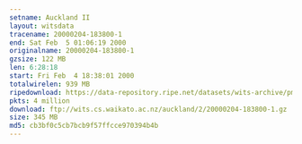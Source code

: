 ```yaml
---
setname: Auckland II
layout: witsdata
tracename: 20000204-183800-1
end: Sat Feb  5 01:06:19 2000
originalname: 20000204-183800-1
gzsize: 122 MB
len: 6:28:18
start: Fri Feb  4 18:38:01 2000
totalwirelen: 939 MB
ripedownload: https://data-repository.ripe.net/datasets/wits-archive/pma/long/auck/2//20000204-183800-1.gz
pkts: 4 million
download: ftp://wits.cs.waikato.ac.nz/auckland/2/20000204-183800-1.gz
size: 345 MB
md5: cb3bf0c5cb7bcb9f57ffcce970394b4b
---
```


